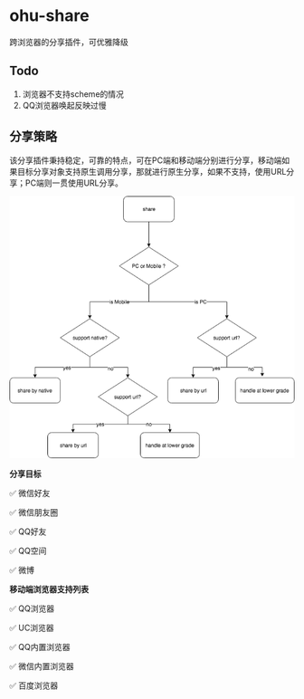 # ohu-share

跨浏览器的分享插件，可优雅降级

## Todo

1. 浏览器不支持scheme的情况
2. QQ浏览器唤起反映过慢

## 分享策略

该分享插件秉持稳定，可靠的特点，可在PC端和移动端分别进行分享，移动端如果目标分享对象支持原生调用分享，那就进行原生分享，如果不支持，使用URL分享；PC端则一贯使用URL分享。

![flowchart](./assets/flowchart.png)

**分享目标**

✅ 微信好友

✅ 微信朋友圈

✅ QQ好友

✅ QQ空间

✅ 微博

**移动端浏览器支持列表**

✅ QQ浏览器 

✅ UC浏览器 

✅ QQ内置浏览器 

✅ 微信内置浏览器 

✅ 百度浏览器

